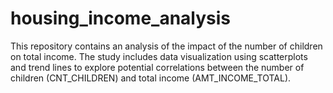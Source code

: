 # housing_income_analysis
This repository contains an analysis of the impact of the number of children on total income. The study includes data visualization using scatterplots and trend lines to explore potential correlations between the number of children (CNT_CHILDREN) and total income (AMT_INCOME_TOTAL).
